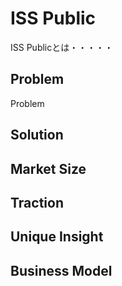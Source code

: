ISS Public
====

ISS Publicとは・・・・・

## Problem
Problem

## Solution


## Market Size


## Traction


## Unique Insight


## Business Model

